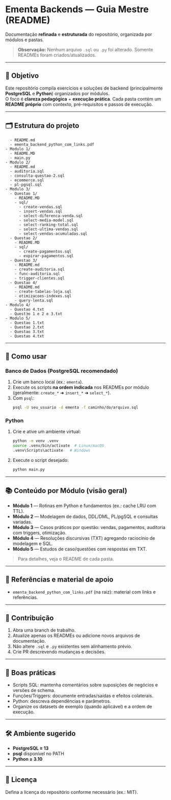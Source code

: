 # Ementa Backends — Guia Mestre (README)

Documentação **refinada** e **estruturada** do repositório, organizada por módulos e pastas.
> **Observação:** Nenhum arquivo `.sql` ou `.py` foi alterado. Somente READMEs foram criados/atualizados.

---

## 📌 Objetivo
Este repositório compila exercícios e soluções de backend (principalmente **PostgreSQL** e **Python**) organizados por módulos.  
O foco é **clareza pedagógica** + **execução prática**. Cada pasta contém um **README próprio** com contexto, pré-requisitos e passos de execução.

---

## 🗂️ Estrutura do projeto
```
  - README.md
  - ementa_backend_python_com_links.pdf
- Modulo 1/
  - README.MD
  - main.py
- Modulo 2/
  - README.md
  - auditoria.sql
  - consulta-questao-2.sql
  - ecommerce.sql
  - pl-pgsql.sql
- Modulo 3/
  - Questao 1/
    - README.MD
    - sql/
      - create-vendas.sql
      - insert-vendas.sql
      - select-diferenca-venda.sql
      - select-media-model.sql
      - select-ranking-total.sql
      - select-ultima-vendas.sql
      - select-vendas-acumuladas.sql
  - Questao 2/
    - README.MD
    - sql/
      - create-pagamentos.sql
      - expirar-pagamentos.sql
  - Questao 3/
    - README.md
    - create-auditoria.sql
    - func-auditoria.sql
    - trigger-clientes.sql
  - Questao 4/
    - README.md
    - create-tabelas-loja.sql
    - otimizacoes-indexes.sql
    - query-lenta.sql
- Modulo 4/
  - Questao 4.txt
  - Quest╞o 1 e 2 e 3.txt
- Modulo 5/
  - Questao 1.txt
  - Questao 2.txt
  - Questao 3.txt
  - Questao 4.txt
```

---

## 🚀 Como usar
### Banco de Dados (PostgreSQL recomendado)
1. Crie um banco local (ex.: `ementa`).
2. Execute os scripts **na ordem indicada** nos READMEs por módulo (geralmente: `create_*` ➜ `insert_*` ➜ `select_*`).
3. Com `psql`:
   ```bash
   psql -U seu_usuario -d ementa -f caminho/do/arquivo.sql
   ```

### Python
1. Crie e ative um ambiente virtual:
   ```bash
   python -m venv .venv
   source .venv/bin/activate  # Linux/macOS
   .venv\Scripts\activate   # Windows
   ```
2. Execute o script desejado:
   ```bash
   python main.py
   ```

---

## 📚 Conteúdo por Módulo (visão geral)
- **Módulo 1** — Rotinas em Python e fundamentos (ex.: cache LRU com TTL).  
- **Módulo 2** — Modelagem de dados, DDL/DML, PL/pgSQL e consultas variadas.  
- **Módulo 3** — Casos práticos por questão: vendas, pagamentos, auditoria com triggers, otimização.  
- **Módulo 4** — Resoluções discursivas (TXT) agregando raciocínio de modelagem e SQL.  
- **Módulo 5** — Estudos de caso/questões com respostas em TXT.

> Para detalhes, veja o README de cada pasta.

---

## 📎 Referências e material de apoio
- `ementa_backend_python_com_links.pdf` (na raiz): material com links e referências.

---

## 🤝 Contribuição
1. Abra uma branch de trabalho.
2. Atualize apenas os READMEs ou adicione novos arquivos de documentação.
3. Não altere `.sql` e `.py` existentes sem alinhamento prévio.
4. Crie PR descrevendo mudanças e decisões.

---

## 🧪 Boas práticas
- Scripts SQL: mantenha comentários sobre suposições de negócios e versões de schema.
- Funções/Triggers: documente entradas/saídas e efeitos colaterais.
- Python: descreva dependências e parâmetros.
- Organize os datasets de exemplo (quando aplicável) e a ordem de execução.

---

## 🛠️ Ambiente sugerido
- **PostgreSQL ≥ 13**
- **psql** disponível no PATH
- **Python ≥ 3.10**

---

## 📄 Licença
Defina a licença do repositório conforme necessário (ex.: MIT).

